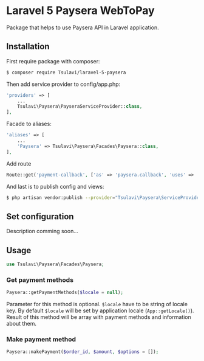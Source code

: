 # Laravel 5 Paysera WebToPay
Package that helps to use Paysera API in Laravel application.

## Installation
First require package with composer:
```sh
$ composer require Tsulavi/laravel-5-paysera
```
Then add service provider to config/app.php:
```php
'providers' => [
    ...
    Tsulavi\Paysera\PayseraServiceProvider::class,
],
```
Facade to aliases:
```php
'aliases' => [
    ...
    'Paysera' => Tsulavi\Paysera\Facades\Paysera::class,
],
```
Add route
```php
Route::get('payment-callback', ['as' => 'paysera.callback', 'uses' => 'OrderController@callback']);
```
And last is to publish config and views:
```sh
$ php artisan vendor:publish --provider="Tsulavi\Paysera\ServiceProvider"
```

## Set configuration
Description comming soon...

## Usage

```php
use Tsulavi\Paysera\Facades\Paysera;
```

### Get payment methods
```php
Paysera::getPaymentMethods($locale = null);
```
Parameter for this method is optional. `$locale` have to be string of locale key.
By default `$locale` will be set by application locale (`App::getLocale()`). Result of this method will be 
 array with payment methods and information about them.
 ### Make payment method
```php
Paysera::makePayment($order_id, $amount, $options = []);
```
